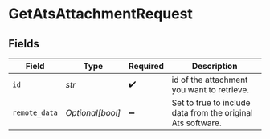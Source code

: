 # GetAtsAttachmentRequest


## Fields

| Field                                                       | Type                                                        | Required                                                    | Description                                                 |
| ----------------------------------------------------------- | ----------------------------------------------------------- | ----------------------------------------------------------- | ----------------------------------------------------------- |
| `id`                                                        | *str*                                                       | :heavy_check_mark:                                          | id of the attachment you want to retrieve.                  |
| `remote_data`                                               | *Optional[bool]*                                            | :heavy_minus_sign:                                          | Set to true to include data from the original Ats software. |
